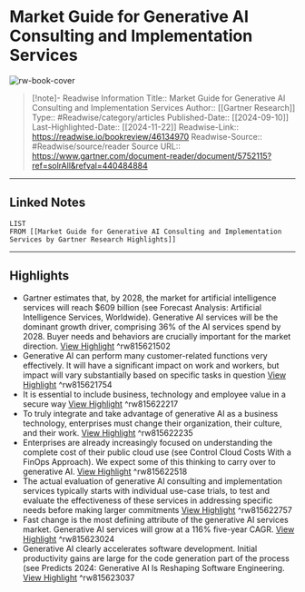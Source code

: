 # Market Guide for Generative AI Consulting and Implementation Services

![rw-book-cover](https://readwise-assets.s3.amazonaws.com/static/images/article1.be68295a7e40.png)
<br>
>[!note]- Readwise Information
>Title:: Market Guide for Generative AI Consulting and Implementation Services
>Author:: [[Gartner Research]]
>Type:: #Readwise/category/articles
>Published-Date:: [[2024-09-10]]
>Last-Highlighted-Date:: [[2024-11-22]]
>Readwise-Link:: https://readwise.io/bookreview/46134970
>Readwise-Source:: #Readwise/source/reader
>Source URL:: https://www.gartner.com/document-reader/document/5752115?ref=solrAll&refval=440484884
--- 

## Linked Notes
```dataview
LIST
FROM [[Market Guide for Generative AI Consulting and Implementation Services by Gartner Research Highlights]]
```

---

## Highlights
- Gartner estimates that, by 2028, the market for artificial intelligence services will reach $609 billion (see Forecast Analysis: Artificial Intelligence Services, Worldwide). Generative AI services will be the dominant growth driver, comprising 36% of the AI services spend by 2028. Buyer needs and behaviors are crucially important for the market direction. [View Highlight](https://readwise.io/open/815621502) ^rw815621502
- Generative AI can perform many customer-related functions very effectively. It will have a significant impact on work and workers, but impact will vary substantially based on specific tasks in question [View Highlight](https://readwise.io/open/815621754) ^rw815621754
- It is essential to include business, technology and employee value in a secure way [View Highlight](https://readwise.io/open/815622217) ^rw815622217
- To truly integrate and take advantage of generative AI as a business technology, enterprises must change their organization, their culture, and their work. [View Highlight](https://readwise.io/open/815622235) ^rw815622235
- Enterprises are already increasingly focused on understanding the complete cost of their public cloud use (see Control Cloud Costs With a FinOps Approach). We expect some of this thinking to carry over to generative AI. [View Highlight](https://readwise.io/open/815622518) ^rw815622518
- The actual evaluation of generative AI consulting and implementation services typically starts with individual use-case trials, to test and evaluate the effectiveness of these services in addressing specific needs before making larger commitments [View Highlight](https://readwise.io/open/815622757) ^rw815622757
- Fast change is the most defining attribute of the generative AI services market. Generative AI services will grow at a 116% five-year CAGR. [View Highlight](https://readwise.io/open/815623024) ^rw815623024
- Generative AI clearly accelerates software development. Initial productivity gains are large for the code generation part of the process (see Predicts 2024: Generative AI Is Reshaping Software Engineering. [View Highlight](https://readwise.io/open/815623037) ^rw815623037
